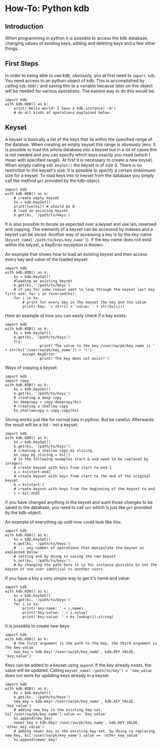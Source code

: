 # How-To: Python kdb

## Introduction

When programming in python it is possible to access the kdb database, changing values of existing keys, adding and deleting keys and a few other things.

## First Steps

In order to being able to use kdb, obviously, you at first need to `import kdb`. You need access to an python-object of kdb. This is accomplished by calling `kdb.KDB()` and saving this to a variable because later on this object will be needed for various operations.
The easiest way to do this would be:
```
import kdb
with kdb.KDB() as k:
	print('Hello world! I have a kdb-instance! :D')
	# do all kinds of operations explained below
```

## Keyset

A keyset is basically a list of the keys that lie within the specified range of the databse. When creating an empty keyset this range is obviously zero. It is possible to load the whole database into a keyset but in a lot of cases this is not needed and you can specify which keys exactly you need (which I mean with specified range). At first it is necessary to create a new keyset. When simply calling `kdb.KeySet()` the keyset is of size 0. There is no restriction to the keyset's size. It is possible to specify a certain (maximum) size for a keyset. To load keys into to keyset from the database you simply call the method `get` provided by the kdb-object.

```
import kdb
with kdb.KDB() as k:
	# create empty keyset
	ks = kdb.KeySet()
	print(len(ks)) # should be 0
	# load an existing keyset
	k.get(ks, '/path/to/keys')
```

It is also possible to iterate as expected over a keyset and use len, reversed and copying. The elements of a keyset can be accessed by indexes and a keyset can be sliced. Another way of accessing a key is by the key-name (`keyset_name['/path/to/keys/key_name']`). If the key-name does not exist within the keyset, a KeyError exception is thrown.

An example that shows how to load an existing keyset and then access every key and value of the loaded keyset:

```
import kdb
with kdb.KDB() as k:
	ks = kdb.KeySet()
	#loading an existing keyset
	k.get(ks, '/path/to/keys')
	# if you for some reason want to loop through the keyset last key first use: for i in reversed(ks):
	for i in ks:
		# print for every key in the keyset the key and the value
		print('key: '+ str(i) + 'value: ' + str(ks[i]))
```

Here an example of how you can easily check if a key exists:

```
import kdb
with kdb.KDB() as k:
	ks = kdb.KeySet()
	k.get(ks, '/path/to/keys')
	try:
                print('The value to the key /user/sw/pk/key_name is ' + str(ks['/user/sw/pk/key_name']) + '!')
        except KeyError:
                print('The key does not exist!')
```

Ways of copying a keyset:

```
import kdb
import copy
with kdb.KDB() as k:
	ks = kdb.KeySet()
	k.get(ks, '/path/to/keys')
	# creating a deep copy
	ks_deepcopy = copy.deepcopy(ks)
	# creating a shallow copy
	ks_shallowcopy = copy.copy(ks)
```

Slicing works just like for normal lists in python. But be careful: Afterwards the result will be a list - not a keyset.

```
import kdb
with kdb.KDB() as k:
	ks = kdb.KeySet()
	k.get(ks, '/path/to/keys')
	# creating a shallow copy by slicing
	ks_copy_by_slicing = ks[:]
	# in the following examples start & end need to be replaced by integers
	# create keyset with keys from start to end-1
	a = ks[start:end]
	# create keyset with keys from start to the end of the original keyset
	b = ks[start:]
	# create keyset with keys from the beginning of the keyset to end
	c = ks[:end]
```

If you have changed anything in the keyset and want those changes to be saved to the database, you need to call `set` which is just like `get` provided by the kdb-object.

An example of everything up until now could look like this:
```
import kdb
with kdb.KDB() as k:
	ks = kdb.KeySet()
	k.get(ks, '/path/to/keys')
	# ... any number of operations that manipulate the keyset as explained below
	# setting and by doing so saving the new keyset
	k.set(ks, '/path/to/keys')
	# by changing the path here it is for instance possible to set the keyset of one user identical to another users
```

If you have a key a very simple way to get it's name and value:

```
import kdb
with kdb.KDB() as k:
	ks = kdb.KeySet()
	k.get(ks, '/path/to/keys')
	for i in ks:
		print('key-name: ' + i.name)
		print('key-value: ' + i.value)
		print('key-value: ' + ks.lookup(i).string)
```

It is possible to create new keys:

```
import kdb
with kdb.KDB() as k:
	# the first argument is the path to the key, the third argument is the key-value
	new_key = kdb.Key('/user/sw/pk/key_name', kdb.KEY_VALUE, 'key_value')
```

Keys can be added to a keyset using `append`. If the key already exists, the value will be updated. Calling `keyset_name['/path/to/key'] = 'new_value` does not work for updating keys already in a keyset.

```
import kdb
with kdb.KDB() as k:
	ks = kdb.KeySet()
	k.get(ks, '/path/to/keys')
	new_key = kdb.Key('/user/sw/pk/key_name', kdb.KEY_VALUE, 'key_value')
	# adding new_key to the existing key-set, ks['/user/sw/pk/key_name'].value == 'key_value'
	ks.append(new_key)
	newer_key = kdb.Key('/user/sw/pk/key_name', kdb.KEY_VALUE, 'other_key_value')
	# adding newer_key to the existing key-set, by doing so replacing new_key, ks['/user/sw/pk/key_name'].value == 'other_key_value'
	ks.append(newer_key)
```



